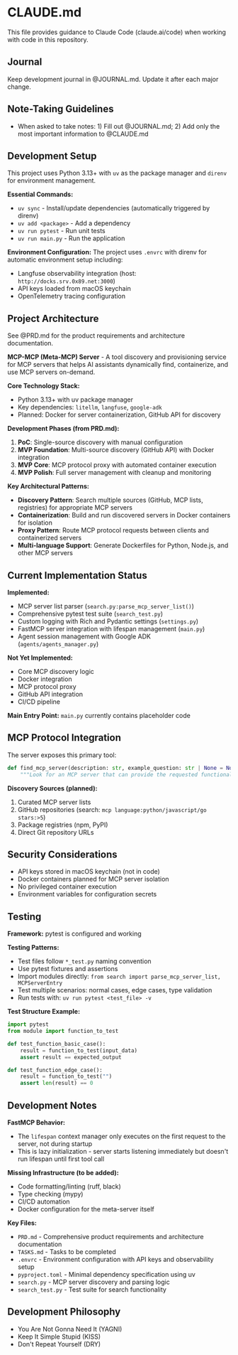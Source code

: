 # CLAUDE.md

This file provides guidance to Claude Code (claude.ai/code) when working with code in this repository.

## Journal

Keep development journal in @JOURNAL.md. Update it after each major change.

## Note-Taking Guidelines

- When asked to take notes: 1) Fill out @JOURNAL.md; 2) Add only the most important information to @CLAUDE.md 

## Development Setup

This project uses Python 3.13+ with `uv` as the package manager and `direnv` for environment management.

**Essential Commands:**
- `uv sync` - Install/update dependencies (automatically triggered by direnv)
- `uv add <package>` - Add a dependency
- `uv run pytest` - Run unit tests
- `uv run main.py` - Run the application

**Environment Configuration:**
The project uses `.envrc` with direnv for automatic environment setup including:
- Langfuse observability integration (host: `http://docks.srv.0x89.net:3000`)
- API keys loaded from macOS keychain
- OpenTelemetry tracing configuration

## Project Architecture

See @PRD.md for the product requirements and architecture documentation.

**MCP-MCP (Meta-MCP) Server** - A tool discovery and provisioning service for MCP servers that helps AI assistants dynamically find, containerize, and use MCP servers on-demand.

**Core Technology Stack:**
- Python 3.13+ with uv package manager
- Key dependencies: `litellm`, `langfuse`, `google-adk`
- Planned: Docker for server containerization, GitHub API for discovery

**Development Phases (from PRD.md):**
1. **PoC**: Single-source discovery with manual configuration
2. **MVP Foundation**: Multi-source discovery (GitHub API) with Docker integration
3. **MVP Core**: MCP protocol proxy with automated container execution
4. **MVP Polish**: Full server management with cleanup and monitoring

**Key Architectural Patterns:**
- **Discovery Pattern**: Search multiple sources (GitHub, MCP lists, registries) for appropriate MCP servers
- **Containerization**: Build and run discovered servers in Docker containers for isolation
- **Proxy Pattern**: Route MCP protocol requests between clients and containerized servers
- **Multi-language Support**: Generate Dockerfiles for Python, Node.js, and other MCP servers

## Current Implementation Status

**Implemented:**
- MCP server list parser (`search.py:parse_mcp_server_list()`)
- Comprehensive pytest test suite (`search_test.py`)
- Custom logging with Rich and Pydantic settings (`settings.py`)
- FastMCP server integration with lifespan management (`main.py`)
- Agent session management with Google ADK (`agents/agents_manager.py`)

**Not Yet Implemented:**
- Core MCP discovery logic
- Docker integration
- MCP protocol proxy
- GitHub API integration
- CI/CD pipeline

**Main Entry Point:** `main.py` currently contains placeholder code

## MCP Protocol Integration

The server exposes this primary tool:
```python
def find_mcp_server(description: str, example_question: str | None = None) -> dict:
    """Look for an MCP server that can provide the requested functionality."""
```

**Discovery Sources (planned):**
1. Curated MCP server lists
2. GitHub repositories (search: `mcp language:python/javascript/go stars:>5`)
3. Package registries (npm, PyPI)
4. Direct Git repository URLs

## Security Considerations

- API keys stored in macOS keychain (not in code)
- Docker containers planned for MCP server isolation
- No privileged container execution
- Environment variables for configuration secrets

## Testing

**Framework:** pytest is configured and working

**Testing Patterns:**
- Test files follow `*_test.py` naming convention 
- Use pytest fixtures and assertions
- Import modules directly: `from search import parse_mcp_server_list, MCPServerEntry`
- Test multiple scenarios: normal cases, edge cases, type validation
- Run tests with: `uv run pytest <test_file> -v`

**Test Structure Example:**
```python
import pytest
from module import function_to_test

def test_function_basic_case():
    result = function_to_test(input_data)
    assert result == expected_output

def test_function_edge_case():
    result = function_to_test("")
    assert len(result) == 0
```

## Development Notes

**FastMCP Behavior:**
- The `lifespan` context manager only executes on the first request to the server, not during startup
- This is lazy initialization - server starts listening immediately but doesn't run lifespan until first tool call

**Missing Infrastructure (to be added):**
- Code formatting/linting (ruff, black)
- Type checking (mypy)
- CI/CD automation
- Docker configuration for the meta-server itself

**Key Files:**

- `PRD.md` - Comprehensive product requirements and architecture documentation
- `TASKS.md` - Tasks to be completed
- `.envrc` - Environment configuration with API keys and observability setup
- `pyproject.toml` - Minimal dependency specification using uv
- `search.py` - MCP server discovery and parsing logic
- `search_test.py` - Test suite for search functionality

## Development Philosophy

- You Are Not Gonna Need It (YAGNI)
- Keep It Simple Stupid (KISS)
- Don't Repeat Yourself (DRY)